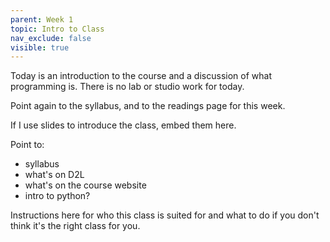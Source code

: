 ```yaml
---
parent: Week 1
topic: Intro to Class
nav_exclude: false
visible: true
---
```


Today is an introduction to the course and a discussion of what programming is.  There is no lab or studio work for today.

Point again to the syllabus, and to the readings page for this week.

If I use slides to introduce the class, embed them here.

Point to:
* syllabus
* what's on D2L
* what's on the course website
* intro to python?

Instructions here for who this class is suited for and what to do if you don't think it's the right class for you.

